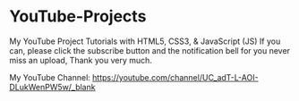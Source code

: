 # YouTube-Projects
My YouTube Project Tutorials with HTML5, CSS3, &amp; JavaScript (JS)
If you can, please click the subscribe button and the notification bell for you never miss an upload, Thank you very much.

My YouTube Channel: https://youtube.com/channel/UC_adT-L-AOI-DLukWenPW5w/_blank
